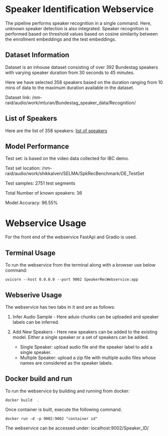 # Speaker Identification Webservice

The pipeline performs speaker recognition in a single command. Here, unknown speaker detection is also integrated. Speaker recognition is performed based on threshold values based on cosine similarity between the enrollment embeddings and the test embeddings.

               
## Dataset Information

Dataset is an inhouse dataset consisting of over 392 Bundestag speakers with varying speaker duration from 30 seconds to 45 minutes.

Here we have selected 358 speakers based on the duration ranging from 10 mins of data to the maximum duration available in the dataset.

Dataset link: /nm-raid/audio/work/mturan/Bundestag_speaker_data/Recognition/

## List of Speakers
Here are the list of 358 speakers: [list of speakers](list_of_speakers.txt)

## Model Performance

Test set: is based on the video data collected for IBC demo.

Test set location: /nm-raid/audio/work/shikkalven/SELMA/SpkRecBenchmark/DE_TestSet

Test samples: 2751 test segments

Total Number of known speakers: 36

Model Accuracy: 96.55%



# Webservice Usage

For the front end of the webservice FastApi and Gradio is used.

## Terminal Usage
To run the webservice from the terminal along with a browser use below command:

```
uvicorn --host 0.0.0.0 --port 9002 SpeakerRecWebservice:app
```

## Webserive Usage

The webservice has two tabs in it and are as follows:

1. Infer Audio Sample - Here aduio chunks can be uploaded and speaker labels can be inferred.

2. Add New Speakers - Here new speakers can be added to the existing model. Either a single speaker or a set of speakers can be added.
    - Single Speaker: upload audio file and the speaker label to add a single speaker.
    - Multiple Speaker: upload a zip file with multiple audio files whose names are considered as the speaker labels. 

## Docker build and run
To run the webservice by building and running from docker:

```
docker build  .
```

Once container is built, execute the following command.

```
docker run -d -p 9002:9002 "container id"
```

The webservice can be accessed under: localhost:9002/Speaker_ID/
